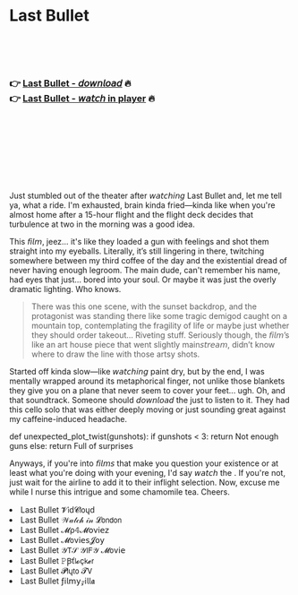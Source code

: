 <h1>Last Bullet</h1>

<br><br><br>

<h3>👉 <a href="https://Jeffs-steagunoprap1970.github.io/semolulqte/">Last Bullet - 𝘥𝘰𝘸𝘯𝘭𝘰𝘢𝘥</a> 🔥<br>
👉 <a href="https://Jeffs-steagunoprap1970.github.io/semolulqte/">Last Bullet - 𝘸𝘢𝘵𝘤𝘩 in player</a> 🔥
</h3>



<br><br><br><br><br><br><br>


Just stumbled out of the theater after 𝘸𝘢𝘵𝘤𝘩𝘪𝘯𝘨 Last Bullet and, let me tell ya, what a ride. I'm exhausted, brain kinda fried—kinda like when you're almost home after a 15-hour flight and the flight deck decides that turbulence at two in the morning was a good idea. 

This 𝘧𝘪𝘭𝘮, jeez… it's like they loaded a gun with feelings and shot them straight into my eyeballs. Literally, it’s still lingering in there, twitching somewhere between my third coffee of the day and the existential dread of never having enough legroom. The main dude, can't remember his name, had eyes that just… bored into your soul. Or maybe it was just the overly dramatic lighting. Who knows.

> There was this one scene, with the sunset backdrop, and the protagonist was standing there like some tragic demigod caught on a mountain top, contemplating the fragility of life or maybe just whether they should order takeout... Riveting stuff. Seriously though, the 𝘧𝘪𝘭𝘮’s like an art house piece that went slightly main𝘴𝘵𝘳𝘦𝘢𝘮, didn’t know where to draw the line with those artsy shots.

Started off kinda slow—like 𝘸𝘢𝘵𝘤𝘩𝘪𝘯𝘨 paint dry, but by the end, I was mentally wrapped around its metaphorical finger, not unlike those blankets they give you on a plane that never seem to cover your feet... ugh. Oh, and that soundtrack. Someone should 𝘥𝘰𝘸𝘯𝘭𝘰𝘢𝘥 the   just to listen to it. They had this cello solo that was either deeply moving or just sounding great against my caffeine-induced headache.

def unexpected_plot_twist(gunshots):
    if gunshots < 3:
        return Not enough guns
    else:
        return Full of surprises

Anyways, if you're into 𝘧𝘪𝘭𝘮𝘴 that make you question your existence or at least what you're doing with your evening, I'd say 𝘸𝘢𝘵𝘤𝘩 the  . If you're not, just wait for the airline to add it to their inflight selection. Now, excuse me while I nurse this intrigue and some chamomile tea. Cheers.

<li>Last Bullet 𝓥𝗂ԁ𝓒𝗅𝗈ųԁ</li>
<li>Last Bullet 𝒲𝒶𝓉𝒸𝒽 𝒾𝓃 𝓛𝗈𝗇𝖽𝗈𝗇</li>
<li>Last Bullet 𝓜ρ𝟜𝓜𝗈ν𝗂𝖾𝗓</li>
<li>Last Bullet 𝓜𝗈ν𝗂𝖾𝗌𝓙𝗈𝗒</li>
<li>Last Bullet 𝒴𝖳𝒮 𝒴𝖨𝖥𝒴 𝓜𝗈ν𝗂𝖾</li>
<li>Last Bullet 𝙿Ꞵť𝗅𝓸ç𝗄𝓮𝗋</li>
<li>Last Bullet 𝓟𝗅ų𝗍𝗈 𝓣𝖵</li>
<li>Last Bullet ƒ𝗂𝗅𝗆𝗒𝓏𝗂𝗅𝗅𝖆</li>
